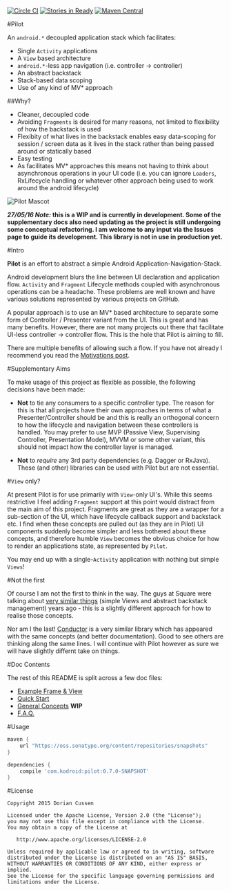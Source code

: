 [![Circle CI](https://circleci.com/gh/doridori/Pilot.svg?style=svg)](https://circleci.com/gh/doridori/Pilot) [![Stories in Ready](https://badge.waffle.io/doridori/Pilot.png?label=ready&title=Ready)](https://waffle.io/doridori/Pilot) [![Maven Central](https://img.shields.io/badge/Maven%20Central%20SNAPSHOT-v0.7.0-blue.svg)](https://oss.sonatype.org/content/repositories/snapshots/com/kodroid/pilot/0.7.0-SNAPSHOT/)

#Pilot

An `android.*` decoupled application stack which facilitates:

- Single `Activity` applications
- A `View` based architecture 
- `android.*`-less app navigation (i.e. controller -> controller)
- An abstract backstack
- Stack-based data scoping
- Use of any kind of MV* approach

##Why?

- Cleaner, decoupled code
- Avoiding `Fragments` is desired for many reasons, not limited to flexibility of how the backstack is used
- Flexibity of what lives in the backstack enables easy data-scoping for session / screen data as it lives in the stack rather than being passed around or statically based
- Easy testing
- As facilitates MV* approaches this means not having to think about asynchronous operations in your UI code (i.e. you can ignore `Loaders`, RxLifecycle handling or whatever other approach being used to work around the android lifecycle)

![Pilot Mascot](https://raw.githubusercontent.com/doridori/Pilot/master/gfx/pilot_mascot.png)

**_27/05/16 Note:_ this is a WIP and is currently in development. Some of the supplementary docs also need updating as the project is still undergoing some conceptual refactoring. I am welcome to any input via the Issues page to guide its development. This library is not in use in production yet.**

#Intro

**Pilot** is an effort to abstract a simple Android Application-Navigation-Stack. 

Android development blurs the line between UI declaration and application flow. `Activity` and `Fragment` Lifecycle methods coupled with asynchronous operations can be a headache. These problems are well known and have various solutions represented by various projects on GitHub.

A popular approach is to use an MV* based architecture to separate some form of Controller / Presenter variant from the UI. This is great and has many benefits. However, there are not many projects out there that facilitate UI-less controller -> controller flow. This is the hole that Pilot is aiming to fill.

There are multiple benefits of allowing such a flow. If you have not already I recommend you read the [Motivations post](http://doridori.github.io/Android-Architecture-Pilot/).

#Supplementary Aims

To make usage of this project as flexible as possible, the following decisions have been made:

- **Not** to tie any consumers to a specific controller type. The reason for this is that all projects have their own approaches in terms of what a Presenter/Controller should be and this is really an orthogonal concern to how the lifecycle and navigation between these controllers is handled. You may prefer to use MVP (Passive View, Supervising Controller, Presentation Model), MVVM or some other variant, this should not impact how the controller layer is managed.

- **Not** to _require_ any 3rd party dependencies (e.g. Dagger or RxJava). These (and other) libraries can be used with Pilot but are not essential. 

#`View` only?

At present Pilot is for use primarily with `View`-only UI's. While this seems restrictive I feel adding `Fragment` support at this point would distract from the main aim of this project. Fragments are great as they are a wrapper for a sub-section of the UI, which have lifecycle callback support and backstack etc. I find when these concepts are pulled out (as they are in Pilot) UI components suddenly become simpler and less bothered about these concepts, and therefore humble `View` becomes the obvious choice for how to render an applications state, as represented by `Pilot`.

You may end up with a single-`Activity` application with nothing but simple `Views`!

#Not the first

Of course I am not the first to think in the way. The guys at Square were talking about [very similar things](https://corner.squareup.com/2014/10/advocating-against-android-fragments.html) (simple Views and abstract backstack management) years ago - this is a slightly different approach for how to realise those concepts.

Nor am I the last! [Conductor](https://github.com/bluelinelabs/Conductor) is a very similar library which has appeared with the same concepts (and better documentation). Good to see others are thinking along the same lines. I will continue with Pilot however as sure we will have slightly differnt take on things.

#Doc Contents

The rest of this README is split across a few doc files:

- [Example Frame & View](https://github.com/doridori/Pilot/blob/master/docs%2Fexample_frame_and_view.md)
- [Quick Start](https://github.com/doridori/Pilot/blob/master/docs/quick_start.md)
- [General Concepts](https://github.com/doridori/Pilot/blob/master/docs/general_concepts.md) **WIP**
- [F.A.Q.](https://github.com/doridori/Pilot/blob/master/docs/faq.md)

#Usage

```gradle
maven {
    url "https://oss.sonatype.org/content/repositories/snapshots"
}

dependencies {
    compile 'com.kodroid:pilot:0.7.0-SNAPSHOT'
}
```

#License

    Copyright 2015 Dorian Cussen

    Licensed under the Apache License, Version 2.0 (the "License");
    you may not use this file except in compliance with the License.
    You may obtain a copy of the License at

       http://www.apache.org/licenses/LICENSE-2.0

    Unless required by applicable law or agreed to in writing, software
    distributed under the License is distributed on an "AS IS" BASIS,
    WITHOUT WARRANTIES OR CONDITIONS OF ANY KIND, either express or implied.
    See the License for the specific language governing permissions and
    limitations under the License.


